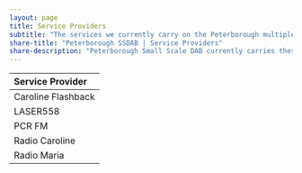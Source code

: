```yaml
---
layout: page
title: Service Providers
subtitle: "The services we currently carry on the Peterborough multiplex"
share-title: "Peterborough SSDAB | Service Providers"
share-description: "Peterborough Small Scale DAB currently carries these service providers"
---
```

| Service Provider |
| :------ |
|Caroline Flashback|
|LASER558|
|PCR FM|
|Radio Caroline|
|Radio Maria|

